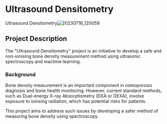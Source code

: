 # Ultrasound Densitometry

Ultrasound Densitometry![20230718_120059](https://github.com/11neuty/UltrasoundBone/assets/49444532/673c9d62-6c15-4c5f-9ac3-d363bd5896f9)

## Project Description
The "Ultrasound Densitometry" project is an initiative to develop a safe and non-ionising bone density measurement method using ultrasonic spectroscopy and machine learning.

### Background
Bone density measurement is an important component in osteoporosis diagnosis and bone health monitoring. However, current standard methods, such as Dual-energy X-ray Absorptiometry (DXA or DEXA), involve exposure to ionising radiation, which has potential risks for patients. 

This project aims to address such issues by developing a safer method of measuring bone density using spectroscopy.
